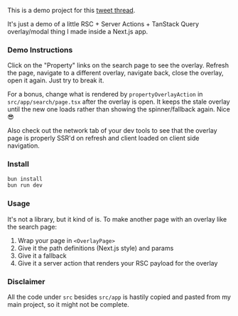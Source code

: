 This is a demo project for this [tweet thread](https://x.com/kbitgood/status/1813697515906355677). 

It's just a demo of a little RSC + Server Actions + TanStack Query overlay/modal thing I made inside a Next.js app.

### Demo Instructions

Click on the "Property" links on the search page to see the overlay. Refresh the page, navigate to a different overlay, navigate back, close the overlay, open it again. Just try to break it.

For a bonus, change what is rendered by `propertyOverlayAction` in `src/app/search/page.tsx` after the overlay is open. It keeps the stale overlay until the new one loads rather than showing the spinner/fallback again. Nice 😎

Also check out the network tab of your dev tools to see that the overlay page is properly SSR'd on refresh and client loaded on client side navigation.

### Install

```sh
bun install
bun run dev
```

### Usage
It's not a library, but it kind of is. To make another page with an overlay like the search page:
1. Wrap your page in `<OverlayPage>`
2. Give it the path definitions (Next.js style) and params
3. Give it a fallback
4. Give it a server action that renders your RSC payload for the overlay

### Disclaimer

All the code under `src` besides `src/app` is hastily copied and pasted from my main project, so it might not be complete. 